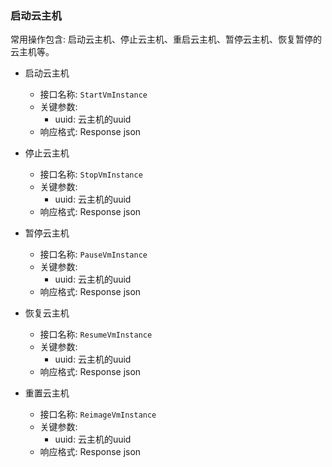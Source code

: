 ### 启动云主机

常用操作包含: 启动云主机、停止云主机、重启云主机、暂停云主机、恢复暂停的云主机等。

- 启动云主机

    - 接口名称: `StartVmInstance`
    - 关键参数: 
      - uuid:  云主机的uuid
    - 响应格式: Response json

- 停止云主机

    - 接口名称: `StopVmInstance`
    - 关键参数: 
      - uuid:  云主机的uuid
    - 响应格式: Response json
    
- 暂停云主机

    - 接口名称: `PauseVmInstance`
    - 关键参数: 
      - uuid:  云主机的uuid
    - 响应格式: Response json 

- 恢复云主机

    - 接口名称: `ResumeVmInstance`
    - 关键参数: 
      - uuid:  云主机的uuid
    - 响应格式: Response json 

- 重置云主机

    - 接口名称: `ReimageVmInstance`
    - 关键参数: 
      - uuid:  云主机的uuid
    - 响应格式: Response json 